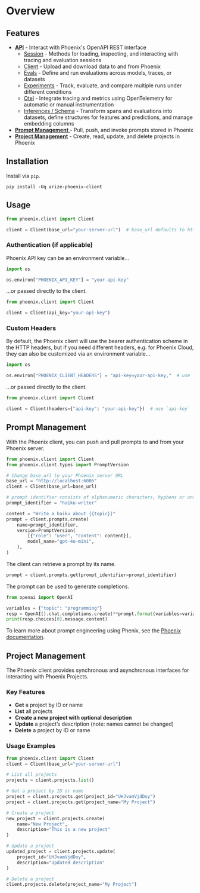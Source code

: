 # Overview

## Features

* [**API**](https://arize-phoenix.readthedocs.io/en/latest/) - Interact with Phoenix's OpenAPI REST interface
  * [Session](https://arize-phoenix.readthedocs.io/en/latest/api/session.html) - Methods for loading, inspecting, and interacting with tracing and evaluation sessions
  * [Client](https://arize-phoenix.readthedocs.io/en/latest/api/client.html) - Upload and download data to and from Phoenix
  * [Evals](https://arize-phoenix.readthedocs.io/en/latest/api/evals.html) - Define and run evaluations across models, traces, or datasets
  * [Experiments](https://arize-phoenix.readthedocs.io/en/latest/api/experiments.html) - Track, evaluate, and compare multiple runs under different conditions
  * [Otel](https://arize-phoenix.readthedocs.io/en/latest/api/otel.html) - Integrate tracing and metrics using OpenTelemetry for automatic or manual instrumentation
  * [Inferences / Schema](https://arize-phoenix.readthedocs.io/en/latest/api/inferences_schema.html) - Transform spans and evaluations into datasets, define structures for features and predictions, and manage embedding columns
* [**Prompt Management** ](overview.md#prompt-management)- Pull, push, and invoke prompts stored in Phoenix
* [**Project Management**](overview.md#project-management) - Create, read, update, and delete projects in Phoenix

## Installation

Install via `pip`.

```shell
pip install -Uq arize-phoenix-client
```

## Usage

```python
from phoenix.client import Client

client = Client(base_url="your-server-url")  # base_url defaults to http://localhost:6006
```

### Authentication (if applicable)

Phoenix API key can be an environment variable...

```python
import os

os.environ["PHOENIX_API_KEY"] = "your-api-key"
```

...or passed directly to the client.

```python
from phoenix.client import Client

client = Client(api_key="your-api-key")
```

### Custom Headers

By default, the Phoenix client will use the bearer authentication scheme in the HTTP headers, but if you need different headers, e.g. for Phoenix Cloud, they can also be customized via an environment variable...

```python
import os

os.environ["PHOENIX_CLIENT_HEADERS"] = "api-key=your-api-key,"  # use `api-key` for Phoenix Cloud
```

...or passed directly to the client.

```python
from phoenix.client import Client

client = Client(headers={"api-key": "your-api-key"})  # use `api-key` for Phoenix Cloud
```

## Prompt Management

With the Phoenix client, you can push and pull prompts to and from your Phoenix server.

```python
from phoenix.client import Client
from phoenix.client.types import PromptVersion

# Change base_url to your Phoenix server URL
base_url = "http://localhost:6006"
client = Client(base_url=base_url)

# prompt identifier consists of alphanumeric characters, hyphens or underscores
prompt_identifier = "haiku-writer"

content = "Write a haiku about {{topic}}"
prompt = client.prompts.create(
    name=prompt_identifier,
    version=PromptVersion(
        [{"role": "user", "content": content}],
        model_name="gpt-4o-mini",
    ),
)
```

The client can retrieve a prompt by its name.

```python
prompt = client.prompts.get(prompt_identifier=prompt_identifier)
```

The prompt can be used to generate completions.

```python
from openai import OpenAI

variables = {"topic": "programming"}
resp = OpenAI().chat.completions.create(**prompt.format(variables=variables))
print(resp.choices[0].message.content)
```

To learn more about prompt engineering using Phenix, see the [Phoenix documentation](https://docs.arize.com/phoenix/prompt-engineering/how-to-prompts).

## Project Management

The Phoenix client provides synchronous and asynchronous interfaces for interacting with Phoenix Projects.&#x20;

### Key Features

* **Get** a project by ID or name
* **List** all projects
* **Create a new project with optional description**
* **Update** a project’s description (note: names cannot be changed)
* **Delete** a project by ID or name

### Usage Examples

```python
from phoenix.client import Client
client = Client(base_url="your-server-url")

# List all projects
projects = client.projects.list()

# Get a project by ID or name
project = client.projects.get(project_id="UHJvamVjdDoy")
project = client.projects.get(project_name="My Project")

# Create a project
new_project = client.projects.create(
    name="New Project",
    description="This is a new project"
)

# Update a project
updated_project = client.projects.update(
    project_id="UHJvamVjdDoy",
    description="Updated description"
)

# Delete a project
client.projects.delete(project_name="My Project")
```



